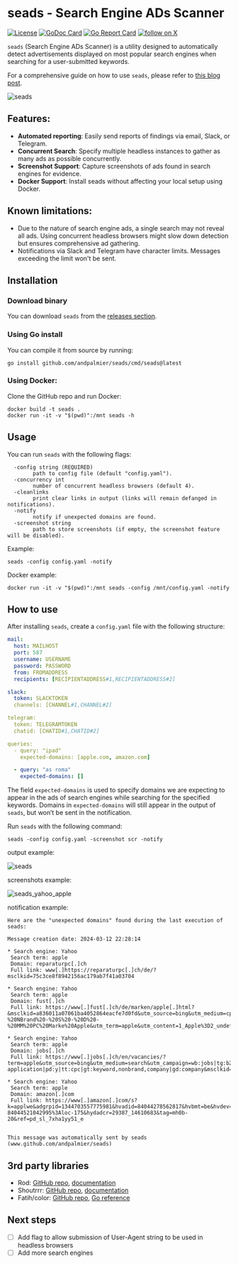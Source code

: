 # seads - Search Engine ADs Scanner

[![License](https://img.shields.io/badge/License-Apache%202.0-blue.svg)](https://opensource.org/licenses/Apache-2.0)
[![GoDoc Card](https://godoc.org/github.com/andpalmier/seads?status.svg)](https://godoc.org/github.com/andpalmier/seads)
[![Go Report Card](https://goreportcard.com/badge/github.com/andpalmier/apkingo)](https://goreportcard.com/report/github.com/andpalmier/seads)
[![follow on X](https://img.shields.io/twitter/follow/andpalmier?style=social&logo=x)](https://x.com/intent/follow?screen_name=andpalmier)

`seads` (Search Engine ADs Scanner) is a utility designed to automatically detect advertisements displayed on most popular search engines when searching for a user-submitted keywords.

For a comprehensive guide on how to use `seads`, please refer to [this blog post](https://andpalmier.com/posts/seads/).

![seads](https://github.com/andpalmier/seads/blob/main/img/seads.gif?raw=true)

## Features:
- **Automated reporting**: Easily send reports of findings via email, Slack, or Telegram.
- **Concurrent Search**: Specify multiple headless instances to gather as many ads as possible concurrently.
- **Screenshot Support**: Capture screenshots of ads found in search engines for evidence.
- **Docker Support**: Install seads without affecting your local setup using Docker.

## Known limitations:
- Due to the nature of search engine ads, a single search may not reveal all ads. Using concurrent headless browsers might slow down detection but ensures comprehensive ad gathering.
- Notifications via Slack and Telegram have character limits. Messages exceeding the limit won't be sent.

## Installation

### Download binary

You can download `seads` from the [releases section](https://github.com/andpalmier/seads/releases).

### Using Go install

You can compile it from source by running:

```
go install github.com/andpalmier/seads/cmd/seads@latest
```

### Using Docker:

Clone the GitHub repo and run Docker:

```
docker build -t seads .
docker run -it -v "$(pwd)":/mnt seads -h
```

## Usage

You can run `seads` with the following flags:

```
  -config string (REQUIRED)
    	path to config file (default "config.yaml").
  -concurrency int
    	number of concurrent headless browsers (default 4).
  -cleanlinks
    	print clear links in output (links will remain defanged in notifications).
  -notify
    	notify if unexpected domains are found.
  -screenshot string
    	path to store screenshots (if empty, the screenshot feature will be disabled).
```

Example:

```
seads -config config.yaml -notify
```

Docker example:

```
docker run -it -v "$(pwd)":/mnt seads -config /mnt/config.yaml -notify
```

## How to use

After installing `seads`, create a `config.yaml` file with the following structure:

```yaml
mail:
  host: MAILHOST
  port: 587
  username: USERNAME
  password: PASSWORD
  from: FROMADDRESS
  recipients: [RECIPIENTADDRESS#1,RECIPIENTADDRESS#2]

slack:
  token: SLACKTOKEN
  channels: [CHANNEL#1,CHANNEL#2]

telegram:
  token: TELEGRAMTOKEN
  chatid: [CHATID#1,CHATID#2]

queries:
  - query: "ipad"
    expected-domains: [apple.com, amazon.com]

  - query: "as roma"
    expected-domains: []
```

The field `expected-domains` is used to specify domains we are expecting to appear in the ads of search engines while searching for the specified keywords.
Domains in `expected-domains` will still appear in the output of `seads`, but won’t be sent in the notification.

Run `seads` with the following command:

```
seads -config config.yaml -screenshot scr -notify
```

output example:

![seads](https://github.com/andpalmier/seads/blob/main/img/seads.gif?raw=true)

screenshots example:

![seads_yahoo_apple](https://github.com/andpalmier/seads/blob/main/img/example-yahoo-apple.png?raw=true)

notification example:

```
Here are the "unexpected domains" found during the last execution of seads:

Message creation date: 2024-03-12 22:28:14

* Search engine: Yahoo
 Search term: apple
 Domain: reparaturpc[.]ch
 Full link: www[.]https://reparaturpc[.]ch/de/?msclkid=75c3ce8f8942156ac179ab7f41a03704

* Search engine: Yahoo
 Search term: apple
 Domain: fust[.]ch
 Full link: https://www[.]fust[.]ch/de/marken/apple[.]html?&msclkid=a836011a07061ba4052864eacfe7d0fd&utm_source=bing&utm_medium=cpc&utm_campaign=Bing%20-%20NBrand%20-%20S%20-%20D%20-%20MM%20PC%20Marke%20Apple&utm_term=apple&utm_content=1_Apple%3D2_undefined%C2%A63_Nbrand&gclid=a836011a07061ba4052864eacfe7d0fd&gclsrc=3p[.]ds

* Search engine: Yahoo
 Search term: apple
 Domain: jobs[.]ch
 Full link: https://www[.]jobs[.]ch/en/vacancies/?term=apple&utm_source=bing&utm_medium=search&utm_campaign=wb:jobs|tg:b2c|cn:ww|lg:en|ct:search,nonbrand,company|cd:company|mg:job-application|pd:y|tt:cpc|gt:keyword,nonbrand,company|gd:company&msclkid=17ac4d7d0b0616628f40288dc3e79a46&utm_term=apple&utm_content=gt%3Akeyword,nonbrand,company%7Cgd%3Acompany

* Search engine: Yahoo
 Search term: apple
 Domain: amazon[.]com
 Full link: https://www[.]amazon[.]com/s?k=applwe&adgrpid=1344703557775981&hvadid=84044278562817&hvbmt=be&hvdev=c&hvlocphy=3322&hvnetw=o&hvqmt=e&hvtargid=kwd-84044521042995%3Aloc-175&hydadcr=29387_14610683&tag=mh0b-20&ref=pd_sl_7xha1yy51_e


This message was automatically sent by seads (www.github.com/andpalmier/seads)
```


## 3rd party libraries

- Rod: [GitHub repo](https://github.com/go-rod/rod), [documentation](https://go-rod.github.io/)
- Shoutrrr: [GitHub repo](https://github.com/containrrr/shoutrrr), [documentation](https://containrrr.dev/shoutrrr/v0.8/)
- Fatih/color: [GitHub repo](https://github.com/fatih/color), [Go reference](https://pkg.go.dev/github.com/fatih/color)

## Next steps

- [ ] Add flag to allow submission of User-Agent string to be used in headless browsers
- [ ] Add more search engines
